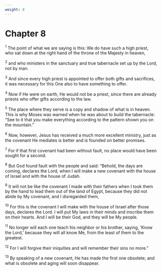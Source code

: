 ```yaml
---
weight: 8
---
```


# Chapter 8

<sup>1</sup> The point of what we are saying is this: We do have such a high priest, who sat down at the right hand of the throne of the Majesty in heaven, 

<sup>2</sup> and who ministers in the sanctuary and true tabernacle set up by the Lord, not by man. 

<sup>3</sup> And since every high priest is appointed to offer both gifts and sacrifices, it was necessary for this One also to have something to offer. 

<sup>4</sup> Now if He were on earth, He would not be a priest, since there are already priests who offer gifts according to the law. 

<sup>5</sup> The place where they serve is a copy and shadow of what is in heaven. This is why Moses was warned when he was about to build the tabernacle: “See to it that you make everything according to the pattern shown you on the mountain.” 

<sup>6</sup> Now, however, Jesus has received a much more excellent ministry, just as the covenant He mediates is better and is founded on better promises. 

<sup>7</sup> For if that first covenant had been without fault, no place would have been sought for a second. 

<sup>8</sup> But God found fault with the people and said: “Behold, the days are coming, declares the Lord, when I will make a new covenant with the house of Israel and with the house of Judah. 

<sup>9</sup> It will not be like the covenant I made with their fathers when I took them by the hand to lead them out of the land of Egypt, because they did not abide by My covenant, and I disregarded them, 

<sup>10</sup> For this is the covenant I will make with the house of Israel after those days, declares the Lord. I will put My laws in their minds and inscribe them on their hearts. And I will be their God, and they will be My people. 

<sup>11</sup> No longer will each one teach his neighbor or his brother, saying, ‘Know the Lord,’ because they will all know Me, from the least of them to the greatest. 

<sup>12</sup> For I will forgive their iniquities and will remember their sins no more.” 

<sup>13</sup> By speaking of a new covenant, He has made the first one obsolete; and what is obsolete and aging will soon disappear. 


